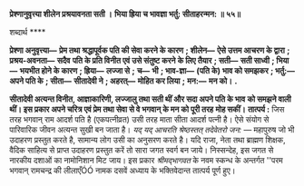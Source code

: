 **प्रेश्णानुवृत्त्या शीलेन प्रश्रयावनता सती ।** **भिया ह्रिया च भावज्ञा भर्तु: सीताहरन्मन: ॥ ५५॥** 

शब्दार्थ **** 

**प्रेश्णा अनुवृत्त्या—** **प्रेम तथा श्रद्धापूर्वक पति की सेवा करने के कारण** **; शीलेन—** **ऐसे उत्तम आचरण के द्वारा** **; प्रश्रय-अवनता—** **सदैव** **पति के प्रति विनीत एवं उसे संतुष्ट करने के लिए तैयार** **; सती—** **सती साध्वी** **; भिया—** **भयभीत होने के कारण** **; ह्रिया—** **लज्जा से** **;** **च—** **भी** **; भाव-ज्ञा—** **(पति के) भाव को समझकर** **; भर्तु:—** **अपने पति के** **; सीता—** **सीतादेवी ने** **; अहरत्—** **मोहित कर लिया** **;** **मन:—** **मन को।** **.** 

**सीतादेवी अत्यन्त विनीत, आज्ञाकारिणी, लज्जालु तथा सती थीं और सदा अपने पति के भाव** **को समझने वाली थीं। इस प्रकार अपने चरित्र एवं प्रेम तथा सेवा से वे भगवान् के मन को पूरी तरह** **मोह सकीं।** **तात्पर्य :** जिस तरह भगवान् राम आदर्श पति है (एकपत्नीव्रत) उसी तरह माता सीता आदर्श पत्नी है। ऐसे संयोग से पारिवारिक जीवन अत्यन्त सुखी बन जाता है। *यद् यद् आचरति श्रेष्ठस्तत् तदेवेतरो जन:* — महापुरुष जो भी उदाहरण प्रस्तुत करते है, सामान्य लोग उसी का अनुसरण करते है। यदि राजा, नेता तथा ब्राह्मण शिक्षक, वैदिक साहित्य से प्राप्त उदाहरण प्रस्तुत करें तो सारा जगत स्वर्ग बन जाये। निस्सन्देह, इस जगत से नारकीय दशाओं का नामोनिशान मिट जाय। इस प्रकार *श्रीमद्भागवत* के नवम स्कन्ध के अन्तर्गत ''परम भगवान् रामचन्द्र की लीलाएँÓÓ नामक दसवें अध्याय के भक्तिवेदान्त तात्पर्य पूर्ण हुए। 